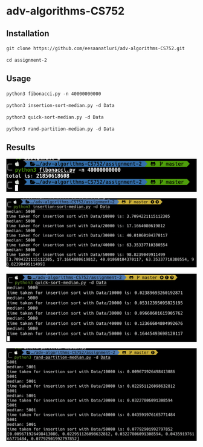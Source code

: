 # adv-algorithms-CS752

## Installation

`git clone https://github.com/eesaanatluri/adv-algorithms-CS752.git`

`cd assignment-2`

## Usage

`python3 fibonacci.py -n 40000000000`

`python3 insertion-sort-median.py -d Data`

`python3 quick-sort-median.py -d Data`

`python3 rand-partition-median.py -d Data`

## Results

![Alt text](assignment-2/fib-screenshot.png?raw=true "fibonacci even sum")

![Alt text](assignment-2/ins-sort.png?raw=true "Insertion sort")

![Alt text](assignment-2/quicksort.png?raw=true "Quick sort")

![Alt text](assignment-2/random-select.png?raw=true "Randomized select")

